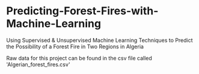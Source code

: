 # Predicting-Forest-Fires-with-Machine-Learning
Using Supervised &amp; Unsupervised Machine Learning Techniques to Predict the Possibility of a Forest Fire in Two Regions in Algeria 

Raw data for this project can be found in the csv file called 'Algerian_forest_fires.csv'
